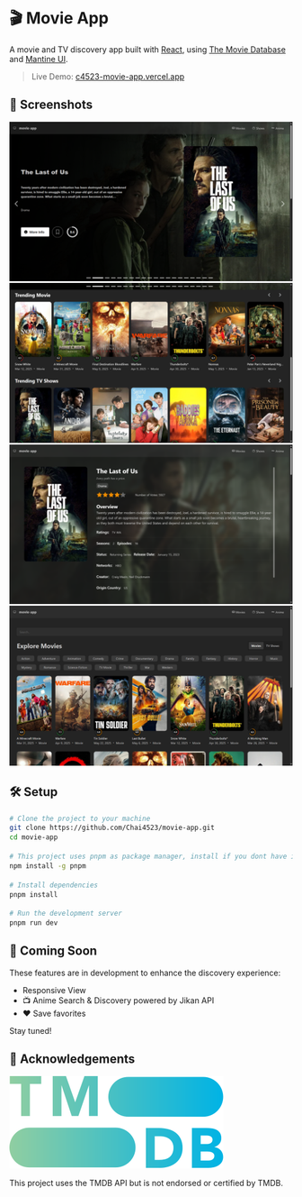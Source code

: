 # 🎬 Movie App

A movie and TV discovery app built with [React](https://react.dev/), using [The Movie Database](https://www.themoviedb.org) and [Mantine UI](https://mantine.dev/).

> Live Demo: [c4523-movie-app.vercel.app](https://c4523-movie-app.vercel.app)

## 📁 Screenshots

![screenshot](./public/screenshot_1.png)
![screenshot](./public/screenshot_2.png)
![screenshot](./public/screenshot_3.png)
![screenshot](./public/screenshot_4.png)

## 🛠️ Setup

```bash
# Clone the project to your machine
git clone https://github.com/Chai4523/movie-app.git
cd movie-app

# This project uses pnpm as package manager, install if you dont have it
npm install -g pnpm

# Install dependencies
pnpm install

# Run the development server
pnpm run dev
```

## 📅 Coming Soon

These features are in development to enhance the discovery experience:

- Responsive View
- 📺 Anime Search & Discovery powered by Jikan API
- ❤️ Save favorites

Stay tuned!

## 🤝 Acknowledgements

![TMDB logo](./public/tmdb.svg)

This project uses the TMDB API but is not endorsed or certified by TMDB.

